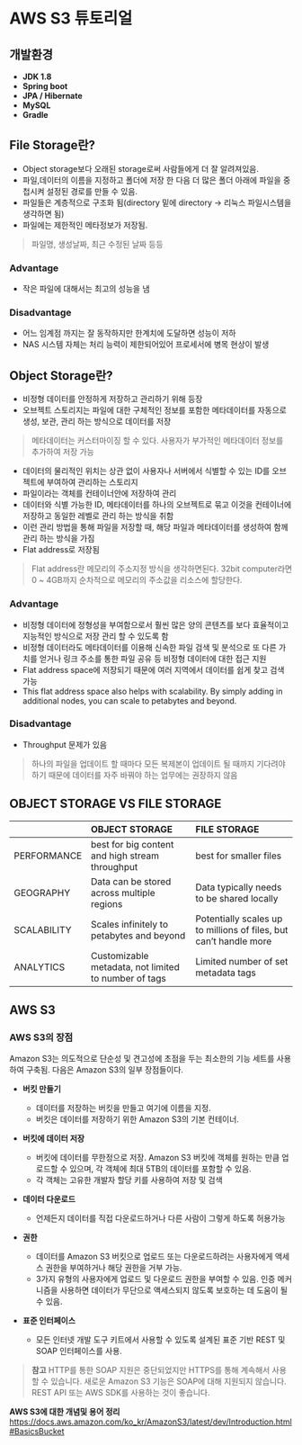 # AWS S3 튜토리얼

## 개발환경
- **JDK 1.8**
- **Spring boot**
- **JPA / Hibernate**
- **MySQL**
- **Gradle**

## File Storage란?

-	Object storage보다 오래된 storage로써 사람들에게 더 잘 알려져있음.
-	파일,데이터의 이름을 지정하고 폴더에 저장 한 다음 더 많은 폴더 아래에 파일을 중첩시켜 설정된 경로를 만들 수 있음.
-	파일들은 계층적으로 구조화 됨(directory 밑에 directory -> 리눅스 파일시스템을 생각하면 됨)
-	파일에는 제한적인 메타정보가 저장됨.

> 파일명, 생성날짜, 최근 수정된 날짜 등등

### Advantage

-	작은 파일에 대해서는 최고의 성능을 냄

### Disadvantage

-	어느 임계점 까지는 잘 동작하지만 한계치에 도달하면 성능이 저하
-	NAS 시스템 자체는 처리 능력이 제한되어있어 프로세서에 병목 현상이 발생


## Object Storage란?

-	비정형 데이터를 안정하게 저장하고 관리하기 위해 등장
-	오브젝트 스토리지는 파일에 대한 구체적인 정보를 포함한 메타데이터를 자동으로 생성, 보관, 관리 하는 방식으로 데이터를 저장

> 메타데이터는 커스터마이징 할 수 있다. 사용자가 부가적인 메타데이터 정보를 추가하여 저장 가능

-	데이터의 물리적인 위치는 상관 없이 사용자나 서버에서 식별할 수 있는 ID를 오브젝트에 부여하여 관리하는 스토리지
- 파일이라는 객체를 컨테이너안에 저장하여 관리
-	데이터와 식별 가능한 ID, 메타데이터를 하나의 오브젝트로 묶고 이것을 컨테이너에 저장하고 동일한 레벨로 관리 하는 방식을 취함
-	이런 관리 방법을 통해 파일을 저장할 때, 해당 파일과 메타데이터를 생성하여 함께 관리 하는 방식을 가짐
-	Flat address로 저장됨

> Flat address란 메모리의 주소지정 방식을 생각하면된다. 32bit computer라면 0 ~ 4GB까지 순차적으로 메모리의 주소값을 리소스에 할당한다.

### Advantage

-	비정형 데이터에 정형성을 부여함으로서 훨씬 많은 양의 콘텐츠를 보다 효율적이고 지능적인 방식으로 저장 관리 할 수 있도록 함
-	비정형 데이터라도 메타데이터를 이용해 신속한 파일 검색 및 분석으로 또 다른 가치를 얻거나 링크 주소를 통한 파일 공유 등 비정형 데이터에 대한 접근 지원
-	Flat address space에 저장되기 때문에 여러 지역에서 데이터를 쉽게 찾고 검색 가능
-	This flat address space also helps with scalability. By simply adding in additional nodes, you can scale to petabytes and beyond.

### Disadvantage

-	Throughput 문제가 있음

> 하나의 파일을 업데이트 할 때마다 모든 복제본이 업데이트 될 때까지 기다려야 하기 때문에 데이터를 자주 바꿔야 하는 업무에는 권장하지 않음

## OBJECT STORAGE VS FILE STORAGE

|             | OBJECT STORAGE                                       | FILE STORAGE                                                      |
|:------------|:-----------------------------------------------------|:------------------------------------------------------------------|
| PERFORMANCE | best for big content and high stream throughput      | best for smaller files                                            |
| GEOGRAPHY   | Data can be stored across multiple regions           | Data typically needs to be shared locally                         |
| SCALABILITY | Scales infinitely to petabytes and beyond            | Potentially scales up to millions of files, but can’t handle more |
| ANALYTICS   | Customizable metadata, not limited to number of tags | Limited number of set metadata tags                               |

## AWS S3

### AWS S3의 장점

Amazon S3는 의도적으로 단순성 및 견고성에 초점을 두는 최소한의 기능 세트를 사용하여 구축됨. 다음은 Amazon S3의 일부 장점들이다.

- **버킷 만들기**
  - 데이터를 저장하는 버킷을 만들고 여기에 이름을 지정.
  - 버킷은 데이터를 저장하기 위한 Amazon S3의 기본 컨테이너.

- **버킷에 데이터 저장**
  - 버킷에 데이터를 무한정으로 저장. Amazon S3 버킷에 객체를 원하는 만큼 업로드할 수 있으며, 각 객체에 최대 5TB의 데이터를 포함할 수 있음.
  - 각 객체는 고유한 개발자 할당 키를 사용하여 저장 및 검색

- **데이터 다운로드**
  - 언제든지 데이터를 직접 다운로드하거나 다른 사람이 그렇게 하도록 허용가능

- **권한**
  - 데이터를 Amazon S3 버킷으로 업로드 또는 다운로드하려는 사용자에게 액세스 권한을 부여하거나 해당 권한을 거부 가능.
  - 3가지 유형의 사용자에게 업로드 및 다운로드 권한을 부여할 수 있음. 인증 메커니즘을 사용하면 데이터가 무단으로 액세스되지 않도록 보호하는 데 도움이 될 수 있음.

- **표준 인터페이스**
  - 모든 인터넷 개발 도구 키트에서 사용할 수 있도록 설계된 표준 기반 REST 및 SOAP 인터페이스를 사용.

> **참고**
  HTTP를 통한 SOAP 지원은 중단되었지만 HTTPS를 통해 계속해서 사용할 수 있습니다. 새로운 Amazon S3 기능은 SOAP에 대해 지원되지 않습니다. REST API 또는 AWS SDK를 사용하는 것이 좋습니다.

**AWS S3에 대한 개념및 용어 정리**
https://docs.aws.amazon.com/ko_kr/AmazonS3/latest/dev/Introduction.html#BasicsBucket
